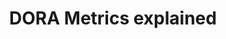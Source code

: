 ---
layout: item
title: DORA Metrics explained
type: talk
link: https://www.youtube.com/watch?v=YOvEIFLWz3I
categories: [KPI]
---